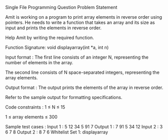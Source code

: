 Single File Programming Question
Problem Statement



Amit is working on a program to print array elements in reverse order using pointers. He needs to write a function that takes an array and its size as input and prints the elements in reverse order. 



Help Amit by writing the required function.



Function Signature: void displayarray(int *a, int n) 

Input format :
The first line consists of an integer N, representing the number of elements in the array.

The second line consists of N space-separated integers, representing the array elements.

Output format :
The output prints the elements of the array in reverse order.



Refer to the sample output for formatting specifications.

Code constraints :
1 ≤ N ≤ 15

1 ≤ array elements ≤ 300

Sample test cases :
Input 1 :
5
12 34 5 91 7
Output 1 :
7 91 5 34 12 
Input 2 :
3
6 7 8
Output 2 :
8 7 6 
Whitelist
Set 1:
displayarray